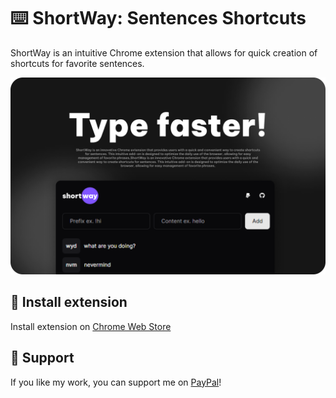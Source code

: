 # ⌨️ ShortWay: Sentences Shortcuts

ShortWay is an intuitive Chrome extension that allows for quick creation of shortcuts for favorite sentences.

![showcase](./media/showcase.png)

## 🚀 Install extension
Install extension on [Chrome Web Store](https://chromewebstore.google.com/detail/shortway-sentences-shortc/pbhonogpponfjadbooggcackpbcghidi)

## 💙 Support

If you like my work, you can support me on
[PayPal](https://www.paypal.com/paypalme/cresvinn)!
